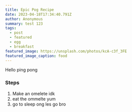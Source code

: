 ```yaml
---
title: Epic Pog Recipe
date: 2023-04-18T17:34:40.791Z
author: Anonymous
summary: test 123
tags:
  - post
  - featured
  - egg
  - breakfast
featured_image: https://unsplash.com/photos/kcA-c3f_3FE
featured_image_caption: food
---
```

H﻿ello ping pong



### S﻿teps

1. M﻿ake an omelete idk
2. e﻿at the ommelte yum
3. g﻿o to sleep ong les go bro